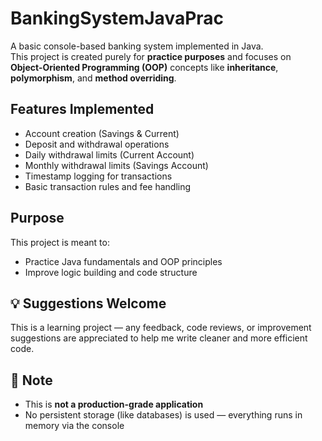 # BankingSystemJavaPrac
A basic console-based banking system implemented in Java.  
This project is created purely for **practice purposes** and focuses on **Object-Oriented Programming (OOP)** concepts like **inheritance**, **polymorphism**, and **method overriding**.

## Features Implemented
- Account creation (Savings & Current)
- Deposit and withdrawal operations
- Daily withdrawal limits (Current Account)
- Monthly withdrawal limits (Savings Account)
- Timestamp logging for transactions
- Basic transaction rules and fee handling

## Purpose
This project is meant to:
- Practice Java fundamentals and OOP principles
- Improve logic building and code structure

## 💡 Suggestions Welcome
This is a learning project — any feedback, code reviews, or improvement suggestions are appreciated to help me write cleaner and more efficient code.

## 📌 Note
- This is **not a production-grade application**
- No persistent storage (like databases) is used — everything runs in memory via the console
